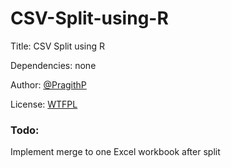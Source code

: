 # CSV-Split-using-R
Title:    CSV Split using R

Dependencies: none

Author:   [@PragithP](http://twitter.com/PragithP)

License:  [WTFPL](http://wtfpl.net/)

###  Todo:     
Implement merge to one Excel workbook after split
